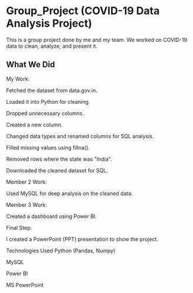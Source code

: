 # Group_Project (COVID-19 Data Analysis Project)
This is a group project done by me and my team.
We worked on COVID-19 data to clean, analyze, and present it.

## What We Did
My Work:

Fetched the dataset from data.gov.in.

Loaded it into Python for cleaning.

Dropped unnecessary columns.

Created a new column.

Changed data types and renamed columns for SQL analysis.

Filled missing values using fillna().

Removed rows where the state was "India".

Downloaded the cleaned dataset for SQL.

Member 2 Work:

Used MySQL for deep analysis on the cleaned data.

Member 3 Work:

Created a dashboard using Power BI.

Final Step:

I created a PowerPoint (PPT) presentation to show the project.

Technologies Used
Python (Pandas, Numpy)

MySQL

Power BI

MS PowerPoint
